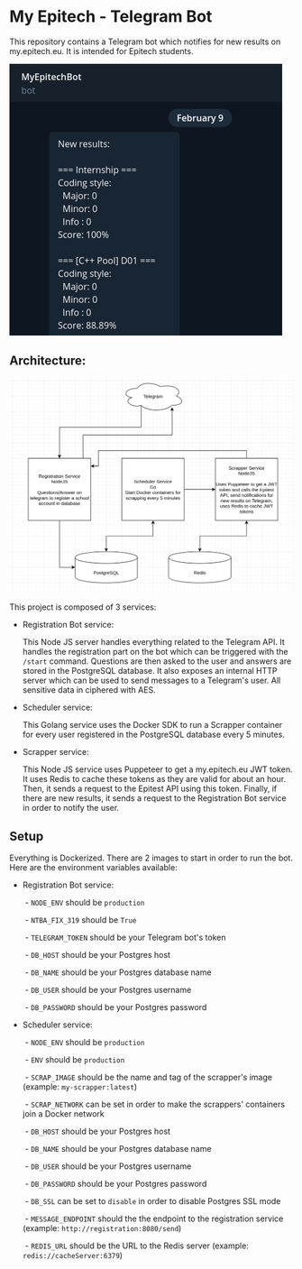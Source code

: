 # My Epitech - Telegram Bot

This repository contains a Telegram bot which notifies for new results on my.epitech.eu.
It is intended for Epitech students.

![example screenshot](.medias/screen.png)

## Architecture:
![architecture diagram](.medias/arch.png)

This project is composed of 3 services:

- Registration Bot service:

  This Node JS server handles everything related to the Telegram API. It handles the registration part on the bot which can be triggered with the `/start` command. Questions are then asked to the user and answers are stored in the PostgreSQL database. It also exposes an internal HTTP server which can be used to send messages to a Telegram's user. All sensitive data in ciphered with AES.

- Scheduler service:

  This Golang service uses the Docker SDK to run a Scrapper container for every user registered in the PostgreSQL database every 5 minutes.

- Scrapper service:

  This Node JS service uses Puppeteer to get a my.epitech.eu JWT token. It uses Redis to cache these tokens as they are valid for about an hour. Then, it sends a request to the Epitest API using this token. Finally, if there are new results, it sends a request to the Registration Bot service in order to notify the user.

## Setup

Everything is Dockerized. There are 2 images to start in order to run the bot. Here are the environment variables available:

- Registration Bot service:

  ​      \- `NODE_ENV` should be `production`

  ​      \- `NTBA_FIX_319` should be `True`

  ​      \- `TELEGRAM_TOKEN` should be your Telegram bot's token

  ​      \- `DB_HOST` should be your Postgres host

  ​      \- `DB_NAME` should be your Postgres database name

  ​      \- `DB_USER` should be your Postgres username

  ​      \- `DB_PASSWORD` should be your Postgres password

- Scheduler service:

  ​      - `NODE_ENV` should be `production`

  ​      \- `ENV` should be `production`

  ​      \- `SCRAP_IMAGE` should be the name and tag of the scrapper's image (example: `my-scrapper:latest`)

  ​      \- `SCRAP_NETWORK` can be set in order to make the scrappers' containers join a Docker network

  ​      \- `DB_HOST` should be your Postgres host

  ​      \- `DB_NAME` should be your Postgres database name

  ​      \- `DB_USER` should be your Postgres username

  ​      \- `DB_PASSWORD` should be your Postgres password

  ​      \- `DB_SSL` can be set to `disable` in order to disable Postgres SSL mode

  ​      \- `MESSAGE_ENDPOINT` should the the endpoint to the registration service (example: `http://registration:8080/send`)

  ​      - `REDIS_URL` should be the URL to the Redis server (example: `redis://cacheServer:6379`)

